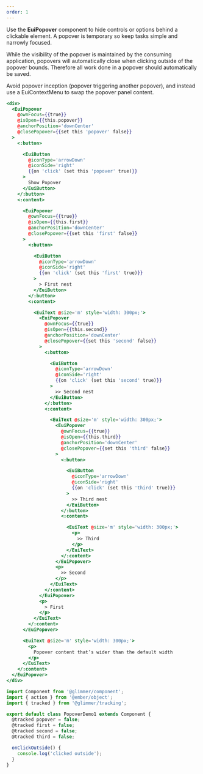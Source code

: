 ```yaml
---
order: 1
---
```


<EuiText>
  <p>
    Use the
    <strong>EuiPopover</strong>
    component to hide controls or options behind a clickable element. A popover
    is temporary so keep tasks simple and narrowly focused.
   </p>
   <p> 
    While the visibility
    of the popover is maintained by the consuming application, popovers will
    automatically close when clicking outside of the popover bounds. Therefore
    all work done in a popover should automatically be saved. 
    </p>
    <p>
    Avoid popover
    inception (popover triggering another popover), and instead use a
    EuiContextMenu to swap the popover panel content.
    </p>

</EuiText>

```hbs template
<div>
  <EuiPopover
    @ownFocus={{true}}
    @isOpen={{this.popover}}
    @anchorPosition='downCenter'
    @closePopover={{set this 'popover' false}}
  >
    <:button>

      <EuiButton
        @iconType='arrowDown'
        @iconSide='right'
        {{on 'click' (set this 'popover' true)}}
      >
        Show Popover
      </EuiButton>
    </:button>
    <:content>

      <EuiPopover
        @ownFocus={{true}}
        @isOpen={{this.first}}
        @anchorPosition='downCenter'
        @closePopover={{set this 'first' false}}
      >
        <:button>

          <EuiButton
            @iconType='arrowDown'
            @iconSide='right'
            {{on 'click' (set this 'first' true)}}
          >
            > First nest
          </EuiButton>
        </:button>
        <:content>

          <EuiText @size='m' style='width: 300px;'>
            <EuiPopover
              @ownFocus={{true}}
              @isOpen={{this.second}}
              @anchorPosition='downCenter'
              @closePopover={{set this 'second' false}}
            >
              <:button>

                <EuiButton
                  @iconType='arrowDown'
                  @iconSide='right'
                  {{on 'click' (set this 'second' true)}}
                >
                  >> Second nest
                </EuiButton>
              </:button>
              <:content>

                <EuiText @size='m' style='width: 300px;'>
                  <EuiPopover
                    @ownFocus={{true}}
                    @isOpen={{this.third}}
                    @anchorPosition='downCenter'
                    @closePopover={{set this 'third' false}}
                  >
                    <:button>

                      <EuiButton
                        @iconType='arrowDown'
                        @iconSide='right'
                        {{on 'click' (set this 'third' true)}}
                      >
                        >> Third nest
                      </EuiButton>
                    </:button>
                    <:content>

                      <EuiText @size='m' style='width: 300px;'>
                        <p>
                          >> Third
                        </p>
                      </EuiText>
                    </:content>
                  </EuiPopover>
                  <p>
                    >> Second
                  </p>
                </EuiText>
              </:content>
            </EuiPopover>
            <p>
              > First
            </p>
          </EuiText>
        </:content>
      </EuiPopover>

      <EuiText @size='m' style='width: 300px;'>
        <p>
          Popover content that’s wider than the default width
        </p>
      </EuiText>
    </:content>
  </EuiPopover>
</div>
```

```javascript component
import Component from '@glimmer/component';
import { action } from '@ember/object';
import { tracked } from '@glimmer/tracking';

export default class PopoverDemo1 extends Component {
  @tracked popover = false;
  @tracked first = false;
  @tracked second = false;
  @tracked third = false;

  onClickOutside() {
    console.log('clicked outside');
  }
}
```
